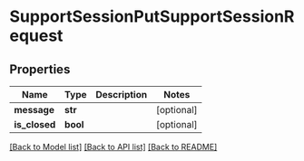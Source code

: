# SupportSessionPutSupportSessionRequest


## Properties
Name | Type | Description | Notes
------------ | ------------- | ------------- | -------------
**message** | **str** |  | [optional] 
**is_closed** | **bool** |  | [optional] 

[[Back to Model list]](../README.md#documentation-for-models) [[Back to API list]](../README.md#documentation-for-api-endpoints) [[Back to README]](../README.md)


